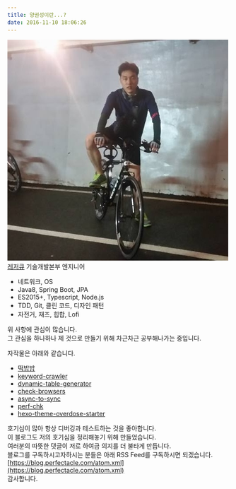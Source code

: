 ```yaml
---
title: 양권성이란...?
date: 2016-11-10 18:06:26
---
```

![](exobud.jpg)  
<span class="caption" style="margin-top: -50px;">
    <a href="http://www.leisureq.co.kr">레저큐</a>
    기술개발본부 엔지니어
</span>

* 네트워크, OS
* Java8, Spring Boot, JPA  
* ES2015+, Typescript, Node.js  
* TDD, Git, 클린 코드, 디자인 패턴  
* 자전거, 재즈, 힙합, Lofi

위 사항에 관심이 많습니다.  
그 관심을 하나하나 제 것으로 만들기 위해 차근차근 공부해나가는 중입니다.

자작물은 아래와 같습니다.  
* [떡밥밥](https://github.com/perfectacle/fish)  
* [keyword-crawler](https://github.com/perfectacle/keyword-crawler)  
* [dynamic-table-generator](https://github.com/perfectacle/tbl-maker)  
* [check-browsers](https://www.npmjs.com/package/check-browsers)  
* [async-to-sync](https://www.npmjs.com/package/async-to-sync)  
* [perf-chk](https://www.npmjs.com/package/perf-chk)  
* [hexo-theme-overdose-starter](https://github.com/perfectacle/hexo-theme-overdose-starter)  

호기심이 많아 항상 디버깅과 테스트하는 것을 좋아합니다.  
이 블로그도 저의 호기심을 정리해놓기 위해 만들었습니다.  
여러분의 따뜻한 댓글이 저로 하여금 의지를 더 불타게 만듭니다.  
블로그를 구독하시고자하시는 분들은 아래 RSS Feed를 구독하시면 되겠습니다.  
[https://blog.perfectacle.com/atom.xml](https://blog.perfectacle.com/atom.xml)  
감사합니다.